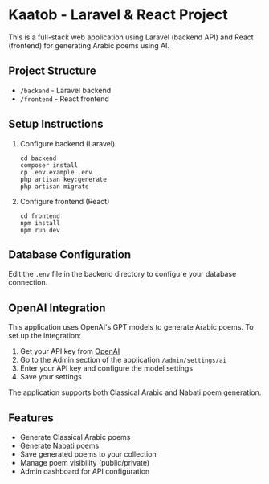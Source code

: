 # Kaatob - Laravel & React Project

This is a full-stack web application using Laravel (backend API) and React (frontend) for generating Arabic poems using AI.

## Project Structure
- `/backend` - Laravel backend
- `/frontend` - React frontend

## Setup Instructions
1. Configure backend (Laravel)
   ```
   cd backend
   composer install
   cp .env.example .env
   php artisan key:generate
   php artisan migrate
   ```

2. Configure frontend (React)
   ```
   cd frontend
   npm install
   npm run dev
   ```

## Database Configuration
Edit the `.env` file in the backend directory to configure your database connection.

## OpenAI Integration
This application uses OpenAI's GPT models to generate Arabic poems. To set up the integration:

1. Get your API key from [OpenAI](https://platform.openai.com/api-keys)
2. Go to the Admin section of the application `/admin/settings/ai`
3. Enter your API key and configure the model settings
4. Save your settings

The application supports both Classical Arabic and Nabati poem generation.

## Features
- Generate Classical Arabic poems
- Generate Nabati poems
- Save generated poems to your collection
- Manage poem visibility (public/private)
- Admin dashboard for API configuration
